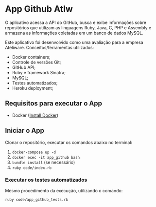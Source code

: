 # App Github Atlw

O aplicativo acessa a API do GitHub, busca e exibe informações sobre repositórios que utilizam as linguagens Ruby, Java, C, PHP e Assembly e armazena as informações coletadas em um banco de dados MySQL.

Este aplicativo foi desenvolvido como uma avaliação para a empresa Ateliware. Conceitos/ferramentas utilizados:
- Docker containers;
- Controle de versões Git;
- GitHub API;
- Ruby e framework Sinatra;
- MySQL;
- Testes automatizados;
- Heroku deployment;

## Requisitos para executar o App

- Docker ([Install Docker](https://docs.docker.com/engine/installation/))

## Iniciar o App

Clonar o repositório, executar os comandos abaixo no terminal:

1. `docker-compose up -d`
1. `docker exec -it app_github bash`
1. `bundle install` (se necessário)
1. `ruby code/index.rb`

### Executar os testes automatizados

Mesmo procedimento da execução, utilizando o comando:

`ruby code/app_github_tests.rb`